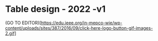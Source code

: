 # Table design - 2022 -v1

(GO TO EDITOR)[https://edu.ieee.org/in-mepco-wie/wp-content/uploads/sites/387/2016/09/click-here-logo-button-gif-images-2.gif]
